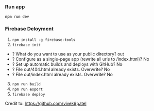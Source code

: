 ### Run app
`npm run dev`

### Firebase Deloyment
1. `npm install -g firebase-tools`
2. `firebase init`
  - ? What do you want to use as your public directory? out
  - ? Configure as a single-page app (rewrite all urls to /index.html)? No
  - ? Set up automatic builds and deploys with GitHub? No
  - ? File out/404.html already exists. Overwrite? No
  - ? File out/index.html already exists. Overwrite? No
3. `npm run build`
4. `npm run export`
5. `firebase deploy`


Credit to: 
https://github.com/vivek9patel
